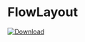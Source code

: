 # FlowLayout
[ ![Download](https://api.bintray.com/packages/misakuo/maven/FlowLayout/images/download.svg) ](https://bintray.com/misakuo/maven/FlowLayout/_latestVersion)


